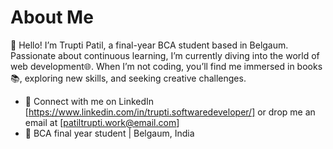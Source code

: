 #  About Me

👋 Hello! I’m Trupti Patil, a final-year BCA student based in Belgaum. Passionate about continuous learning, I’m currently diving into the world of web development🌐. When I’m not coding, you’ll find me immersed in books 📚, exploring new skills, and seeking creative challenges.

- 🔭  Connect with me on LinkedIn [https://www.linkedin.com/in/trupti.softwaredeveloper/] or drop me an email at [patiltrupti.work@email.com]
- 🚀 BCA final year student | Belgaum, India

